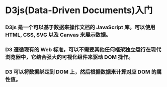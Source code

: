# D3js(Data-Driven Documents)入门

### D3js 是一个可以基于数据来操作文档的 JavaScript 库。可以使用 HTML, CSS, SVG 以及 Canvas 来展示数据。

### D3 遵循现有的 Web 标准，可以不需要其他任何框架独立运行在现代浏览器中，它结合强大的可视化组件来驱动 DOM 操作。

### D3 可以将数据绑定到 DOM 上，然后根据数据来计算对应 DOM 的属性值。

